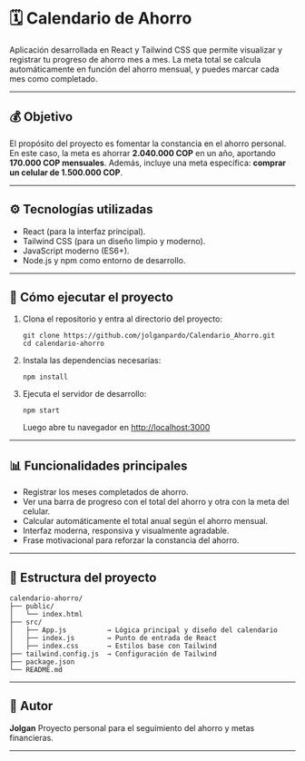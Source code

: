 # 🗓️ Calendario de Ahorro

Aplicación desarrollada en React y Tailwind CSS que permite visualizar y registrar tu progreso de ahorro mes a mes.
La meta total se calcula automáticamente en función del ahorro mensual, y puedes marcar cada mes como completado.

---

## 💰 Objetivo

El propósito del proyecto es fomentar la constancia en el ahorro personal.
En este caso, la meta es ahorrar **2.040.000 COP** en un año, aportando **170.000 COP mensuales**.
Además, incluye una meta específica: **comprar un celular de 1.500.000 COP**.

---

## ⚙️ Tecnologías utilizadas

* React (para la interfaz principal).
* Tailwind CSS (para un diseño limpio y moderno).
* JavaScript moderno (ES6+).
* Node.js y npm como entorno de desarrollo.

---

## 🚀 Cómo ejecutar el proyecto

1. Clona el repositorio y entra al directorio del proyecto:

   ```
   git clone https://github.com/jolganpardo/Calendario_Ahorro.git
   cd calendario-ahorro
   ```

2. Instala las dependencias necesarias:

   ```
   npm install
   ```

3. Ejecuta el servidor de desarrollo:

   ```
   npm start
   ```

   Luego abre tu navegador en [http://localhost:3000](http://localhost:3000)

---

## 📊 Funcionalidades principales

* Registrar los meses completados de ahorro.
* Ver una barra de progreso con el total del ahorro y otra con la meta del celular.
* Calcular automáticamente el total anual según el ahorro mensual.
* Interfaz moderna, responsiva y visualmente agradable.
* Frase motivacional para reforzar la constancia del ahorro.

---

## 🧠 Estructura del proyecto

```
calendario-ahorro/
├── public/
│   └── index.html
├── src/
│   ├── App.js          → Lógica principal y diseño del calendario
│   ├── index.js        → Punto de entrada de React
│   ├── index.css       → Estilos base con Tailwind
├── tailwind.config.js  → Configuración de Tailwind
├── package.json
└── README.md
```

---

## 🏁 Autor

**Jolgan**
Proyecto personal para el seguimiento del ahorro y metas financieras.

---
